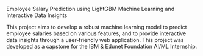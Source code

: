 Employee Salary Prediction using LightGBM Machine Learning and Interactive Data Insights

This project aims to develop a robust machine learning model to predict employee salaries based on various features, and to provide interactive data insights through a user-friendly web application. This project was developed as a capstone for the IBM & Edunet Foundation AI/ML Internship.

